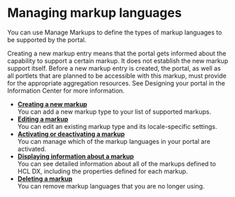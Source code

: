 # Managing markup languages

You can use Manage Markups to define the types of markup languages to be supported by the portal.

Creating a new markup entry means that the portal gets informed about the capability to support a certain markup. It does not establish the new markup support itself. Before a new markup entry is created, the portal, as well as all portlets that are planned to be accessible with this markup, must provide for the appropriate aggregation resources. See Designing your portal in the Information Center for more information.


-   **[Creating a new markup](h_markups_create.md)**  
You can add a new markup type to your list of supported markups.
-   **[Editing a markup](h_markups_edit.md)**  
You can edit an existing markup type and its locale-specific settings.
-   **[Activating or deactivating a markup](h_markups_activate.md)**  
You can manage which of the markup languages in your portal are activated.
-   **[Displaying information about a markup](h_markups_display_info.md)**  
You can see detailed information about all of the markups defined to HCL DX, including the properties defined for each markup.
-   **[Deleting a markup](h_markups_delete.md)**  
You can remove markup languages that you are no longer using. 

